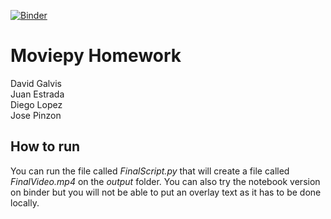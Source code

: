 [![Binder](https://mybinder.org/badge_logo.svg)](https://mybinder.org/v2/gh/diegolop08/moviepy/HEAD)  
# Moviepy Homework
David Galvis  
Juan Estrada  
Diego Lopez  
Jose Pinzon  


## How to run  
You can run the file called *FinalScript.py* that will create a file called *FinalVideo.mp4* on the *output* folder.
You can also try the notebook version on binder but you will not be able to put an overlay text as it has to be done locally.
